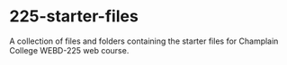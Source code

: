 # 225-starter-files
A collection of files and folders containing the starter files for Champlain College WEBD-225 web course. 

